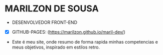 # MARILZON DE SOUSA

* DESENVOLVEDOR FRONT-END
- [X] GITHUB-PAGES: (https://marilzon.github.io/maril-dev/)

- Este é meu site, onde resumo de forma rapida minhas competencias e meus objetivos,
inspirado em estilos retro.
